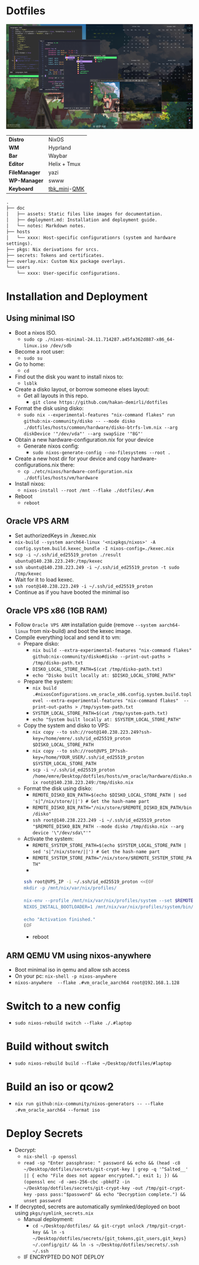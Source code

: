 # Dotfiles

![de](doc/assets/de.png)

|   |   |
|---|---|
| **Distro**      | NixOS        |
| **WM**          | Hyprland     |
| **Bar**         | Waybar       |
| **Editor**      | Helix + Tmux |
| **FileManager** | yazi         |
| **WP-Manager**  | swww         |
| **Keyboard**    | [tbk_mini](https://github.com/Bastardkb/TBK-Mini)-[QMK](https://github.com/hakan-demirli/dotfiles/tree/main/.local/share/qmk) |

```
.
├── doc
│   ├── assets: Static files like images for documentation.
│   ├── deployment.md: Installation and deployment guide.
│   └── notes: Markdown notes.
├── hosts
│   └── xxxx: Host-specific configurationrs (system and hardware settings).
├── pkgs: Nix derivations for srcs.
├── secrets: Tokens and certificates.
├── overlay.nix: Custom Nix package overlays.
└── users
    └── xxxx: User-specific configurations.
```

# Installation and Deployment

## Using minimal ISO
  * Boot a nixos ISO.
    * ```sudo cp ./nixos-minimal-24.11.714287.a45fa362d887-x86_64-linux.iso /dev/sdb```
  * Become a root user:
    * ```sudo su```
  * Go to home:
    * ```cd```
  * Find out the disk you want to install nixos to:
    * ```lsblk```
  * Create a disko layout, or borrow someone elses layout:
    * Get all layouts in this repo.
      * ```git clone https://github.com/hakan-demirli/dotfiles```
  * Format the disk using disko:
    * ```sudo nix --experimental-features "nix-command flakes" run github:nix-community/disko -- --mode disko ./dotfiles/hosts/common/hardware/disko-btrfs-lvm.nix --arg diskDevice '"/dev/vda"' --arg swapSize '"8G"'```
  * Obtain a new hardware-configuration.nix for your device
    * Generate nixos config:
      * ```sudo nixos-generate-config --no-filesystems --root .```
  * Create a new host dir for your device and copy hardware-configurations.nix there: 
    * ```cp ./etc/nixos/hardware-configuration.nix ./dotfiles/hosts/vm/hardware```
  * Install nixos:
    * ```nixos-install --root /mnt --flake ./dotfiles/.#vm```
  * Reboot
    * ```reboot```

## Oracle VPS ARM
* Set authorizedKeys in ./kexec.nix
* ```nix-build --system aarch64-linux '<nixpkgs/nixos>' -A config.system.build.kexec_bundle -I nixos-config=./kexec.nix```
* ```scp -i ~/.ssh/id_ed25519_proton ./result ubuntu@140.238.223.249:/tmp/kexec```
* ```ssh ubuntu@140.238.223.249 -i ~/.ssh/id_ed25519_proton -t sudo /tmp/kexec```
* Wait for it to load kexec.
* ```ssh root@140.238.223.249 -i ~/.ssh/id_ed25519_proton```
* Continue as if you have booted the minimal iso

## Oracle VPS x86 (1GB RAM)
* Follow `Oracle VPS ARM` installation guide (remove `--system aarch64-linux` from nix-build) and boot the kexec image.
* Compile everything local and send it to vm:
    * Prepare disko:
        * ```nix build --extra-experimental-features "nix-command flakes" github:nix-community/disko#disko --print-out-paths > /tmp/disko-path.txt```
        * ```DISKO_LOCAL_STORE_PATH=$(cat /tmp/disko-path.txt)```
        * ```echo "Disko built locally at: $DISKO_LOCAL_STORE_PATH"```
    * Prepare the system:
        * ```nix build .#nixosConfigurations.vm_oracle_x86.config.system.build.toplevel --extra-experimental-features "nix-command flakes"  --print-out-paths > /tmp/system-path.txt```
        * ```SYSTEM_LOCAL_STORE_PATH=$(cat /tmp/system-path.txt)```
        * ```echo "System built locally at: $SYSTEM_LOCAL_STORE_PATH"```
    * Copy the system and disko to VPS:
        * ```nix copy --to ssh://root@140.238.223.249?ssh-key=/home/emre/.ssh/id_ed25519_proton $DISKO_LOCAL_STORE_PATH```
        * ```nix copy --to ssh://root@VPS_IP?ssh-key=/home/YOUR_USER/.ssh/id_ed25519_proton $SYSTEM_LOCAL_STORE_PATH```
        * ```scp -i ~/.ssh/id_ed25519_proton /home/emre/Desktop/dotfiles/hosts/vm_oracle/hardware/disko.nix root@140.238.223.249:/tmp/disko.nix```
    * Format the disk using disko:
        * ```REMOTE_DISKO_BIN_PATH=$(echo $DISKO_LOCAL_STORE_PATH | sed 's|^/nix/store/||') # Get the hash-name part```
        * ```REMOTE_DISKO_BIN_PATH="/nix/store/$REMOTE_DISKO_BIN_PATH/bin/disko"```
        * ```ssh root@140.238.223.249 -i ~/.ssh/id_ed25519_proton "$REMOTE_DISKO_BIN_PATH --mode disko /tmp/disko.nix --arg device '\"/dev/sda\"'"```
    * Activate the system:
        * ```REMOTE_SYSTEM_STORE_PATH=$(echo $SYSTEM_LOCAL_STORE_PATH | sed 's|^/nix/store/||') # Get the hash-name part```
        * ```REMOTE_SYSTEM_STORE_PATH="/nix/store/$REMOTE_SYSTEM_STORE_PATH"```
        * 
        ```bash
        ssh root@VPS_IP -i ~/.ssh/id_ed25519_proton <<EOF
        mkdir -p /mnt/nix/var/nix/profiles/

        nix-env --profile /mnt/nix/var/nix/profiles/system --set $REMOTE_SYSTEM_STORE_PATH
        NIXOS_INSTALL_BOOTLOADER=1 /mnt/nix/var/nix/profiles/system/bin/switch-to-configuration boot

        echo "Activation finished."
        EOF
        ```
        * reboot

## ARM QEMU VM using nixos-anywhere
* Boot minimal iso in qemu and allow ssh access
* On your pc: ```nix-shell -p nixos-anywhere```
* ```nixos-anywhere  --flake .#vm_oracle_aarch64 root@192.168.1.128```

# Switch to a new config
*  ```sudo nixos-rebuild switch --flake ./.#laptop```

# Build without switch
* ```sudo nixos-rebuild build --flake ~/Desktop/dotfiles/#laptop```

# Build an iso or qcow2
* ```nix run github:nix-community/nixos-generators -- --flake .#vm_oracle_aarch64 --format iso```

# Deploy Secrets
* Decrypt:
  * ```nix-shell -p openssl```
  * ```read -sp "Enter passphrase: " password && echo && (head -c8 ~/Desktop/dotfiles/secrets/git-crypt-key | grep -q '^Salted__' || { echo "File does not appear encrypted."; exit 1; }) && (openssl enc -d -aes-256-cbc -pbkdf2 -in ~/Desktop/dotfiles/secrets/git-crypt-key -out /tmp/git-crypt-key -pass pass:"$password" && echo "Decryption complete.") && unset password```
* If decrypted, secrets are automatically symlinked/deployed on boot using `pkgs/symlink_secrets.nix`
  * Manual deployment:
    * ```cd ~/Desktop/dotfiles/ && git-crypt unlock /tmp/git-crypt-key && ln -s ~/Desktop/dotfiles/secrets/{git_tokens,git_users,git_keys} ~/.config/git/ && ln -s ~/Desktop/dotfiles/secrets/.ssh ~/.ssh```
  *  IF ENCRYPTED DO NOT DEPLOY
